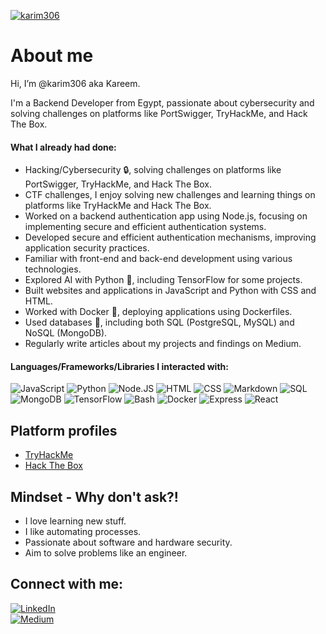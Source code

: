 <p align="left"> <a href="https://github.com/ryo-ma/github-profile-trophy"><img src="https://github-profile-trophy.vercel.app/?username=karim306" alt="karim306" /></a> </p>

# About me

Hi, I’m @karim306 aka Kareem.

I'm a Backend Developer from Egypt, passionate about cybersecurity and solving challenges on platforms like PortSwigger, TryHackMe, and Hack The Box.

#### What I already had done:
- Hacking/Cybersecurity :lock:, solving challenges on platforms like PortSwigger, TryHackMe, and Hack The Box.
- CTF challenges, I enjoy solving new challenges and learning things on platforms like TryHackMe and Hack The Box.
- Worked on a backend authentication app using Node.js, focusing on implementing secure and efficient authentication systems.
- Developed secure and efficient authentication mechanisms, improving application security practices.
- Familiar with front-end and back-end development using various technologies.
- Explored AI with Python :snake:, including TensorFlow for some projects.
- Built websites and applications in JavaScript and Python with CSS and HTML.
- Worked with Docker :whale:, deploying applications using Dockerfiles.
- Used databases :file_folder:, including both SQL (PostgreSQL, MySQL) and NoSQL (MongoDB).
- Regularly write articles about my projects and findings on Medium.

#### Languages/Frameworks/Libraries I interacted with:

![JavaScript](https://img.shields.io/badge/%3C%2F%3E-JavaScript-F7DF1E?style=flat&logo=javascript&logoColor=black)
![Python](https://img.shields.io/badge/%3C%2F%3E-Python-3776AB?style=flat&logo=python&logoColor=white)
![Node.JS](https://img.shields.io/badge/%3C%2F%3E-Node.js-339933?style=flat&logo=node.js&logoColor=white)
![HTML](https://img.shields.io/badge/HTML-E34F26?style=flat&logo=html5&logoColor=white)
![CSS](https://img.shields.io/badge/CSS-1572B6?style=flat&logo=css3&logoColor=white)
![Markdown](https://img.shields.io/badge/Markdown-333333?style=flat&logo=markdown&logoColor=white)
![SQL](https://img.shields.io/badge/SQL-336791?style=flat&logo=postgresql&logoColor=white)
![MongoDB](https://img.shields.io/badge/MongoDB-47A248?style=flat&logo=mongodb&logoColor=white)
![TensorFlow](https://img.shields.io/badge/TensorFlow-FF6F00?style=flat&logo=tensorflow&logoColor=white)
![Bash](https://img.shields.io/badge/Bash_Scripting-4EAA25?style=flat&logo=gnu-bash&logoColor=white)
![Docker](https://img.shields.io/badge/Docker-2496ED?style=flat&logo=docker&logoColor=white)
![Express](https://img.shields.io/badge/Express-404D59?style=flat&logo=express&logoColor=white)
![React](https://img.shields.io/badge/%3C%2F%3E-React-61DAFB?style=flat&logo=react&logoColor=black)

## Platform profiles

- [TryHackMe](https://tryhackme.com/p/0xFreind)
- [Hack The Box](https://www.hackthebox.com/home/users/profile/Karim306)

## Mindset - Why don't ask?!

- I love learning new stuff.
- I like automating processes.
- Passionate about software and hardware security.
- Aim to solve problems like an engineer.

## Connect with me:
[![LinkedIn](https://img.shields.io/badge/-LinkedIn-0A66C2?style=flat-square&logo=linkedin&logoColor=white)](https://www.linkedin.com/in/kareem-ahmed-311b59344/)  
[![Medium](https://img.shields.io/badge/-Medium-12100E?style=flat-square&logo=medium&logoColor=white)](https://medium.com/@karimahmed011161)
